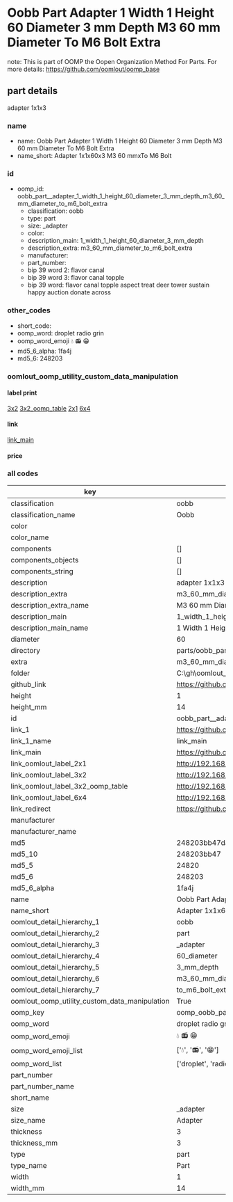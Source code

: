# Oobb Part  Adapter 1 Width 1 Height 60 Diameter 3 mm Depth M3 60 mm Diameter To M6 Bolt Extra  

note: This is part of OOMP the Oopen Organization Method For Parts. For more details: https://github.com/oomlout/oomp_base

##  part details
  



 adapter 1x1x3



### name
* name: Oobb Part  Adapter 1 Width 1 Height 60 Diameter 3 mm Depth M3 60 mm Diameter To M6 Bolt Extra
* name_short: Adapter 1x1x60x3 M3 60 mmxTo M6 Bolt
### id
* oomp_id: oobb_part__adapter_1_width_1_height_60_diameter_3_mm_depth_m3_60_mm_diameter_to_m6_bolt_extra
  * classification: oobb
  * type: part
  * size: _adapter
  * color: 
  * description_main: 1_width_1_height_60_diameter_3_mm_depth
  * description_extra: m3_60_mm_diameter_to_m6_bolt_extra
  * manufacturer: 
  * part_number: 
  * bip 39 word 2: flavor canal
  * bip 39 word 3: flavor canal topple
  * bip 39 word: flavor canal topple aspect treat deer tower sustain happy auction donate across

### other_codes
* short_code: 
* oomp_word: droplet radio grin
* oomp_word_emoji :droplet: :radio: :grin:
* md5_6_alpha: 1fa4j
* md5_6: 248203






### oomlout_oomp_utility_custom_data_manipulation
#### label print
[3x2](http://192.168.1.245:1112/?label=oomp%201fa4j)
[3x2_oomp_table](http://192.168.1.108:1112/?label=oomp%201fa4j)
[2x1](http://192.168.1.242:1112/?label=oomp%201fa4j)
[6x4](http://192.168.1.55:1112/?label=oomp%201fa4j)    

#### link

[link_main](https://github.com/oomlout/oomlout_oobb_version_4_generated_parts/tree/main/navigation_oomp/oobb/part/_adapter/1_width_1_height_60_diameter_3_mm_depth/m3_60_mm_diameter_to_m6_bolt_extra/part)                              

#### price







### all codes 
| key | value |  
| --- | --- |  
| classification | oobb |  
| classification_name | Oobb |  
| color |  |  
| color_name |  |  
| components | [] |  
| components_objects | [] |  
| components_string | [] |  
| description |  adapter 1x1x3 |  
| description_extra | m3_60_mm_diameter_to_m6_bolt_extra |  
| description_extra_name | M3 60 mm Diameter To M6 Bolt Extra |  
| description_main | 1_width_1_height_60_diameter_3_mm_depth |  
| description_main_name | 1 Width 1 Height 60 Diameter 3 mm Depth |  
| diameter | 60 |  
| directory | parts/oobb_part__adapter_1_width_1_height_60_diameter_3_mm_depth_m3_60_mm_diameter_to_m6_bolt_extra |  
| extra | m3_60_mm_diameter_to_m6_bolt |  
| folder | C:\gh\oomlout_oobb_version_4_generated_parts\parts\oobb_part__adapter_1_width_1_height_60_diameter_3_mm_depth_m3_60_mm_diameter_to_m6_bolt_extra |  
| github_link | https://github.com/oomlout/oomlout_oomp_part_src/tree/main/parts/oobb_part__adapter_1_width_1_height_60_diameter_3_mm_depth_m3_60_mm_diameter_to_m6_bolt_extra |  
| height | 1 |  
| height_mm | 14 |  
| id | oobb_part__adapter_1_width_1_height_60_diameter_3_mm_depth_m3_60_mm_diameter_to_m6_bolt_extra |  
| link_1 | https://github.com/oomlout/oomlout_oobb_version_4_generated_parts/tree/main/navigation_oomp/oobb/part/_adapter/1_width_1_height_60_diameter_3_mm_depth/m3_60_mm_diameter_to_m6_bolt_extra/part |  
| link_1_name | link_main |  
| link_main | https://github.com/oomlout/oomlout_oobb_version_4_generated_parts/tree/main/navigation_oomp/oobb/part/_adapter/1_width_1_height_60_diameter_3_mm_depth/m3_60_mm_diameter_to_m6_bolt_extra/part |  
| link_oomlout_label_2x1 | http://192.168.1.242:1112/?label=oomp%201fa4j |  
| link_oomlout_label_3x2 | http://192.168.1.245:1112/?label=oomp%201fa4j |  
| link_oomlout_label_3x2_oomp_table | http://192.168.1.108:1112/?label=oomp%201fa4j |  
| link_oomlout_label_6x4 | http://192.168.1.55:1112/?label=oomp%201fa4j |  
| link_redirect | https://github.com/oomlout/oomlout_oobb_version_4_generated_parts/tree/main/parts/oobb__adapter_01_01_60_03_ex_m3_60_mm_diameter_to_m6_bolt |  
| manufacturer |  |  
| manufacturer_name |  |  
| md5 | 248203bb47dafcc4e573e0d7ca4842c5 |  
| md5_10 | 248203bb47 |  
| md5_5 | 24820 |  
| md5_6 | 248203 |  
| md5_6_alpha | 1fa4j |  
| name | Oobb Part  Adapter 1 Width 1 Height 60 Diameter 3 mm Depth M3 60 mm Diameter To M6 Bolt Extra |  
| name_short | Adapter 1x1x60x3 M3 60 mmxTo M6 Bolt |  
| oomlout_detail_hierarchy_1 | oobb |  
| oomlout_detail_hierarchy_2 | part |  
| oomlout_detail_hierarchy_3 | _adapter |  
| oomlout_detail_hierarchy_4 | 60_diameter |  
| oomlout_detail_hierarchy_5 | 3_mm_depth |  
| oomlout_detail_hierarchy_6 | m3_60_mm_diameter |  
| oomlout_detail_hierarchy_7 | to_m6_bolt_extra |  
| oomlout_oomp_utility_custom_data_manipulation | True |  
| oomp_key | oomp_oobb_part__adapter_1_width_1_height_60_diameter_3_mm_depth_m3_60_mm_diameter_to_m6_bolt_extra |  
| oomp_word | droplet radio grin |  
| oomp_word_emoji | :droplet: :radio: :grin: |  
| oomp_word_emoji_list | [':droplet:', ':radio:', ':grin:'] |  
| oomp_word_list | ['droplet', 'radio', 'grin'] |  
| part_number |  |  
| part_number_name |  |  
| short_name |  |  
| size | _adapter |  
| size_name |  Adapter |  
| thickness | 3 |  
| thickness_mm | 3 |  
| type | part |  
| type_name | Part |  
| width | 1 |  
| width_mm | 14 |  
